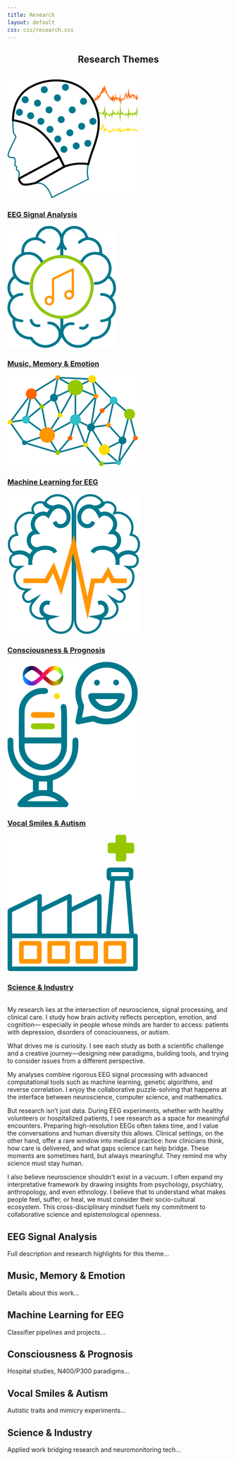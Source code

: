 ```yaml
---
title: Research
layout: default
css: css/research.css
---
```


<h2 style="text-align: center; margin-bottom: 2rem;">Research Themes</h2>
<section class="research-intro">
  <div class="research-grid">
    <a href="#theme1" class="research-card">
      <img src="/images/site_icons/eeg.png" alt="Icon 1" />
      <h3>EEG Signal Analysis</h3>
    </a>
    <a href="#theme2" class="research-card">
      <img src="/images/site_icons/music.png" alt="Icon 2" />
      <h3>Music, Memory & Emotion</h3>
    </a>
    <a href="#theme3" class="research-card">
      <img src="/images/site_icons/machine_learning.PNG" alt="Icon 3" />
      <h3>Machine Learning for EEG</h3>
    </a>
    <a href="#theme4" class="research-card">
      <img src="/images/site_icons/brain_consciousness.png" alt="Icon 4" />
      <h3>Consciousness & Prognosis</h3>
    </a>
    <a href="#theme5" class="research-card">
      <img src="/images/site_icons/autism.PNG" alt="Icon 5" />
      <h3>Vocal Smiles & Autism</h3>
    </a>
    <a href="#theme6" class="research-card">
      <img src="/images/site_icons/industry.png" alt="Icon 6" />
      <h3>Science & Industry</h3>
    </a>
  </div>

  <p style="margin-top: 2rem;">My research lies at the intersection of neuroscience, signal processing, and clinical care. I study how brain activity reflects perception, emotion, and cognition— especially in people whose minds are harder to access: patients with depression, disorders of consciousness, or autism.</p>
  <p>What drives me is curiosity. I see each study as both a scientific challenge and a creative journey—designing new paradigms, building tools, and trying to consider issues from a different perspective.</p>
  <p>My analyses combine rigorous EEG signal processing with advanced computational tools such as machine learning, genetic algorithms, and reverse correlation. I enjoy the collaborative puzzle-solving that happens at the interface between neuroscience, computer science, and mathematics.</p>
  <p>But research isn’t just data. During EEG experiments, whether with healthy volunteers or hospitalized patients, I see research as a space for meaningful encounters. Preparing high-resolution EEGs often takes time, and I value the conversations and human diversity this allows. Clinical settings, on the other hand, offer a rare window into medical practice: how clinicians think, how care is delivered, and what gaps science can help bridge. These moments are sometimes hard, but always meaningful. They remind me why science must stay human.</p>
  <p>I also believe neuroscience shouldn't exist in a vacuum. I often expand my interpretative framework by drawing insights from psychology, psychiatry, anthropology, and even ethnology. I believe that to understand what makes people feel, suffer, or heal, we must consider their socio-cultural ecosystem. This cross-disciplinary mindset fuels my commitment to collaborative science and epistemological openness.</p>
</section>

<!-- Detailed Sections -->
<section id="theme1" class="research-detail">
  <h2>EEG Signal Analysis</h2>
  <p>Full description and research highlights for this theme...</p>
</section>
<section id="theme2" class="research-detail">
  <h2>Music, Memory & Emotion</h2>
  <p>Details about this work...</p>
</section>
<section id="theme3" class="research-detail">
  <h2>Machine Learning for EEG</h2>
  <p>Classifier pipelines and projects...</p>
</section>
<section id="theme4" class="research-detail">
  <h2>Consciousness & Prognosis</h2>
  <p>Hospital studies, N400/P300 paradigms...</p>
</section>
<section id="theme5" class="research-detail">
  <h2>Vocal Smiles & Autism</h2>
  <p>Autistic traits and mimicry experiments...</p>
</section>
<section id="theme6" class="research-detail">
  <h2>Science & Industry</h2>
  <p>Applied work bridging research and neuromonitoring tech...</p>
</section>


